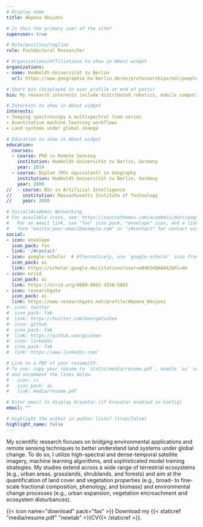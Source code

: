 ```yaml
---
# Display name
title: Akpona Okujeni

# Is this the primary user of the site?
superuser: true

# Role/position/tagline
role: Postdoctoral Researcher

# Organizations/Affiliations to show in About widget
organizations:
- name: Humboldt-Universität zu Berlin
  url: https://www.geographie.hu-berlin.de/en/professorships/eol/people/labmembers/akpona_okujeni

# Short bio (displayed in user profile at end of posts)
bio: My research interests include distributed robotics, mobile computing and programmable matter.

# Interests to show in About widget
interests:
- Imaging spectroscopy & multispectral time-series
- Quantitative machine learning workflows 
- Land systems under global change

# Education to show in About widget
education:
  courses:
  - course: PhD in Remote Sensing
    institution: Humboldt-Universität zu Berlin, Germany
    year: 2014
  - course: Diplom (MSc equivalent) in Geography 
    institution: Humboldt-Universität zu Berlin, Germany
    year: 2009
//  - course: BSc in Artificial Intelligence
//    institution: Massachusetts Institute of Technology
//    year: 2008

# Social/Academic Networking
# For available icons, see: https://sourcethemes.com/academic/docs/page-builder/#icons
#   For an email link, use "fas" icon pack, "envelope" icon, and a link in the
#   form "mailto:your-email@example.com" or "/#contact" for contact widget.
social:
- icon: envelope
  icon_pack: fas
  link: '/#contact'
- icon: google-scholar  # Alternatively, use `google-scholar` icon from `ai` icon pack
  icon_pack: ai
  link: https://scholar.google.de/citations?user=eNdHJmQAAAAJ&hl=de
- icon: orcid
  icon_pack: ai
  link: https://orcid.org/0000-0003-4558-5885
- icon: researchgate
  icon_pack: ai
  link: https://www.researchgate.net/profile/Akpona_Okujeni
#- icon: twitter
#  icon_pack: fab
#  link: https://twitter.com/GeorgeCushen
#- icon: github
#  icon_pack: fab
#  link: https://github.com/gcushen
#- icon: linkedin
#  icon_pack: fab
#  link: https://www.linkedin.com/

# Link to a PDF of your resume/CV.
# To use: copy your resume to `static/media/resume.pdf`, enable `ai` icons in `params.toml`, 
# and uncomment the lines below.
# - icon: cv
#   icon_pack: ai
#   link: media/resume.pdf

# Enter email to display Gravatar (if Gravatar enabled in Config)
email: ""

# Highlight the author in author lists? (true/false)
highlight_name: false
---
```


My scientific research focuses on bridging environmental applications and remote sensing techniques to better understand land systems under global change. To do so, I utilize high-spectral and dense-temporal satellite imagery, machine learning algorithms, and sophisticated model training strategies. My studies extend across a wide range of terrestrial ecosystems (e.g., urban areas, grasslands, shrublands, and forests) and aim at the quantification of land cover and vegetation properties (e.g., broad- to fine-scale fractional composition, phenology, and biomass) and environmental change processes (e.g., urban expansion, vegetation encroachment and ecosystem disturbances).

{{< icon name="download" pack="fas" >}} Download my {{< staticref "media/resume.pdf" "newtab" >}}CV{{< /staticref >}}.
